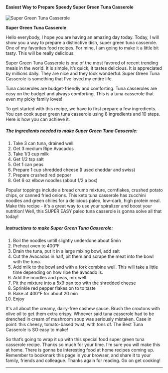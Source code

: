             

#### Easiest Way to Prepare Speedy Super Green Tuna Casserole

![Super Green Tuna Casserole](https://img-global.cpcdn.com/recipes/4887742268833792/751x532cq70/super-green-tuna-casserole-recipe-main-photo.jpg)

**Super Green Tuna Casserole**

Hello everybody, I hope you are having an amazing day today. Today, I will show you a way to prepare a distinctive dish, super green tuna casserole. One of my favorites food recipes. For mine, I am going to make it a little bit tasty. This will be really delicious.

Super Green Tuna Casserole is one of the most favored of recent trending meals in the world. It is simple, it’s quick, it tastes delicious. It is appreciated by millions daily. They are nice and they look wonderful. Super Green Tuna Casserole is something that I’ve loved my entire life.

Tuna casseroles are budget-friendly and comforting. Tuna casseroles are easy on the budget and always comforting. This is a tuna casserole that even my picky family loves!

To get started with this recipe, we have to first prepare a few ingredients. You can cook super green tuna casserole using 8 ingredients and 10 steps. Here is how you can achieve it.

##### The ingredients needed to make Super Green Tuna Casserole:

1.  Take 3 can tuna, drained well
2.  Get 3 medium Ripe Avacados
3.  Take 1/3 cup milk
4.  Get 1/2 tsp salt
5.  Get 1 can peas
6.  Prepare 1 cup shredded cheese (I used cheddar and swiss)
7.  Prepare crushed red pepper
8.  Get 6 oz elbow noodles (about 1/2 a box)

Popular toppings include a bread crumb mixture, cornflakes, crushed potato chips, or canned fried onions. This keto tuna casserole has zucchini noodles and green chiles for a delicious paleo, low-carb, high protein meal. Make this recipe - it's a great way to use your spiralizer and boost your nutrition! Well, this SUPER EASY paleo tuna casserole is gonna solve all that today!

##### Instructions to make Super Green Tuna Casserole:

1.  Boil the noodles untill slightly underdone about 5min
2.  Preheat oven to 400°F
3.  Drain the tuna, put it in a large mixing bowl, add salt
4.  Cut the Avacados in half, pit them and scrape the meat into the bowl with the tuna.
5.  Add milk to the bowl and with a fork combine well. This will take a little time depending on how ripe the avacado is.
6.  Add the noodles and peas, mix well.
7.  Pit the mixture into a 5x9 pan top with the shredded cheese
8.  Sprinkle red pepper flakes on to to taste
9.  Bake at 400°F for about 20 min
10.  Enjoy

It's all about the creamy, dairy-free cashew sauce. Brush the croutons with olive oil to get them extra crispy. Whoever said tuna casserole had to be drenched in cream of mushroom soup was seriously mistaken. Case in point: this cheesy, tomato-based twist, with tons of. The Best Tuna Casserole is SO easy to make!

So that’s going to wrap it up with this special food super green tuna casserole recipe. Thanks so much for your time. I’m sure you will make this at home. There is gonna be interesting food at home recipes coming up. Remember to bookmark this page in your browser, and share it to your family, friends and colleague. Thanks again for reading. Go on get cooking!

* * *